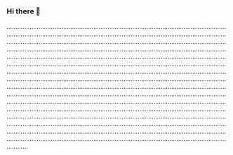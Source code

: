 ### Hi there 👋

............................................................................................................................................................................................................................................................................................................................................................................................................................................................................................................................................................................................................................................................................................................................................................................................................................................................................................................................................................................................................................................................................................................................................................................................................................................................................................................................................................................................................................................................................................................................................................................................................................................................................................................................................................................................................................................................................................................................................................................................................................................................................